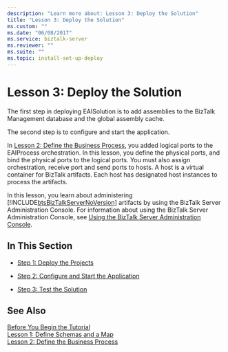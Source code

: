 ```yaml
---
description: "Learn more about: Lesson 3: Deploy the Solution"
title: "Lesson 3: Deploy the Solution"
ms.custom: ""
ms.date: "06/08/2017"
ms.service: biztalk-server
ms.reviewer: ""
ms.suite: ""
ms.topic: install-set-up-deploy
---
```

# Lesson 3: Deploy the Solution
The first step in deploying EAISolution is to add assemblies to the BizTalk Management database and the global assembly cache.  
  
 The second step is to configure and start the application.  
  
 In [Lesson 2: Define the Business Process](../core/lesson-2-define-the-business-process.md), you added logical ports to the EAIProcess orchestration. In this lesson, you define the physical ports, and bind the physical ports to the logical ports. You must also assign orchestration, receive port and send ports to hosts.  A host is a virtual container for BizTalk artifacts.  Each host has designated host instances to process the artifacts.  
  
 In this lesson, you learn about administering [!INCLUDE[btsBizTalkServerNoVersion](../includes/btsbiztalkservernoversion-md.md)] artifacts by using the BizTalk Server Administration Console. For information about using the BizTalk Server Administration Console, see [Using the BizTalk Server Administration Console](../core/using-the-biztalk-server-administration-console.md).  
  
## In This Section  
  
-   [Step 1: Deploy the Projects](../core/step-1-deploy-the-projects.md)  
  
-   [Step 2: Configure and Start the Application](../core/step-2-configure-and-start-the-application1.md)  
  
-   [Step 3: Test the Solution](../core/step-3-test-the-solution2.md)  
  
## See Also  
 [Before You Begin the Tutorial](../core/before-you-begin-the-tutorial.md)   
 [Lesson 1: Define Schemas and a Map](../core/lesson-1-define-schemas-and-a-map.md)   
 [Lesson 2: Define the Business Process](../core/lesson-2-define-the-business-process.md)
